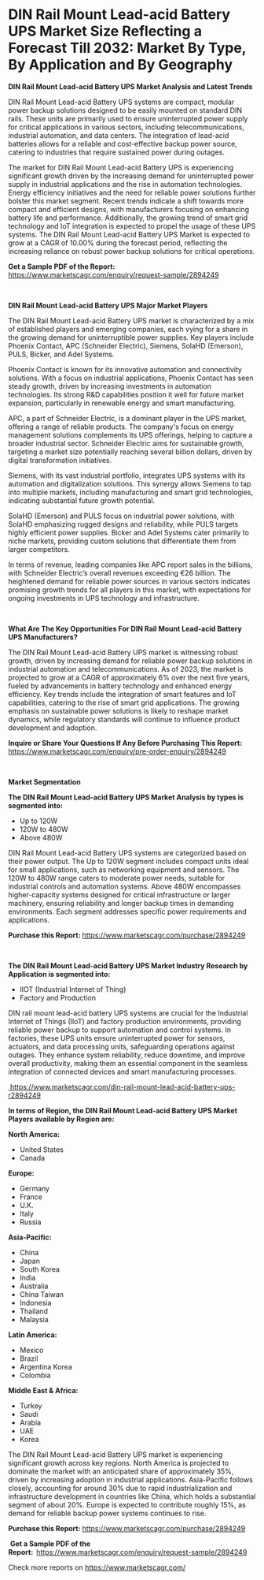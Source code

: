 <p><h1>DIN Rail Mount Lead-acid Battery UPS Market Size Reflecting a Forecast Till 2032: Market By Type, By Application and By Geography</h1></p><p><strong>DIN Rail Mount Lead-acid Battery UPS Market Analysis and Latest Trends</strong></p>
<p><p>DIN Rail Mount Lead-acid Battery UPS systems are compact, modular power backup solutions designed to be easily mounted on standard DIN rails. These units are primarily used to ensure uninterrupted power supply for critical applications in various sectors, including telecommunications, industrial automation, and data centers. The integration of lead-acid batteries allows for a reliable and cost-effective backup power source, catering to industries that require sustained power during outages.</p><p>The market for DIN Rail Mount Lead-acid Battery UPS is experiencing significant growth driven by the increasing demand for uninterrupted power supply in industrial applications and the rise in automation technologies. Energy efficiency initiatives and the need for reliable power solutions further bolster this market segment. Recent trends indicate a shift towards more compact and efficient designs, with manufacturers focusing on enhancing battery life and performance. Additionally, the growing trend of smart grid technology and IoT integration is expected to propel the usage of these UPS systems. The DIN Rail Mount Lead-acid Battery UPS Market is expected to grow at a CAGR of 10.00% during the forecast period, reflecting the increasing reliance on robust power backup solutions for critical operations.</p></p>
<p><strong>Get a Sample PDF of the Report:&nbsp;</strong> <a href="https://www.marketscagr.com/enquiry/request-sample/2894249?utm_campaign=3228&utm_medium=2&utm_source=Github&utm_content=ia&utm_term=15032025&utm_id=din-rail-mount-lead-acid-battery-ups">https://www.marketscagr.com/enquiry/request-sample/2894249</a></p>
<p>&nbsp;</p>
<p><strong>DIN Rail Mount Lead-acid Battery UPS Major Market Players</strong></p>
<p><p>The DIN Rail Mount Lead-acid Battery UPS market is characterized by a mix of established players and emerging companies, each vying for a share in the growing demand for uninterruptible power supplies. Key players include Phoenix Contact, APC (Schneider Electric), Siemens, SolaHD (Emerson), PULS, Bicker, and Adel Systems.</p><p>Phoenix Contact is known for its innovative automation and connectivity solutions. With a focus on industrial applications, Phoenix Contact has seen steady growth, driven by increasing investments in automation technologies. Its strong R&D capabilities position it well for future market expansion, particularly in renewable energy and smart manufacturing.</p><p>APC, a part of Schneider Electric, is a dominant player in the UPS market, offering a range of reliable products. The company's focus on energy management solutions complements its UPS offerings, helping to capture a broader industrial sector. Schneider Electric aims for sustainable growth, targeting a market size potentially reaching several billion dollars, driven by digital transformation initiatives.</p><p>Siemens, with its vast industrial portfolio, integrates UPS systems with its automation and digitalization solutions. This synergy allows Siemens to tap into multiple markets, including manufacturing and smart grid technologies, indicating substantial future growth potential.</p><p>SolaHD (Emerson) and PULS focus on industrial power solutions, with SolaHD emphasizing rugged designs and reliability, while PULS targets highly efficient power supplies. Bicker and Adel Systems cater primarily to niche markets, providing custom solutions that differentiate them from larger competitors.</p><p>In terms of revenue, leading companies like APC report sales in the billions, with Schneider Electric’s overall revenues exceeding €26 billion. The heightened demand for reliable power sources in various sectors indicates promising growth trends for all players in this market, with expectations for ongoing investments in UPS technology and infrastructure.</p></p>
<p>&nbsp;</p>
<p><strong>What Are The Key Opportunities For DIN Rail Mount Lead-acid Battery UPS Manufacturers?</strong></p>
<p><p>The DIN Rail Mount Lead-acid Battery UPS market is witnessing robust growth, driven by increasing demand for reliable power backup solutions in industrial automation and telecommunications. As of 2023, the market is projected to grow at a CAGR of approximately 6% over the next five years, fueled by advancements in battery technology and enhanced energy efficiency. Key trends include the integration of smart features and IoT capabilities, catering to the rise of smart grid applications. The growing emphasis on sustainable power solutions is likely to reshape market dynamics, while regulatory standards will continue to influence product development and adoption.</p></p>
<p><strong>Inquire or Share Your Questions If Any Before Purchasing This Report:</strong> <a href="https://www.marketscagr.com/enquiry/pre-order-enquiry/2894249?utm_campaign=3228&utm_medium=2&utm_source=Github&utm_content=ia&utm_term=15032025&utm_id=din-rail-mount-lead-acid-battery-ups">https://www.marketscagr.com/enquiry/pre-order-enquiry/2894249</a></p>
<p>&nbsp;</p>
<p><strong>Market Segmentation</strong></p>
<p><strong>The DIN Rail Mount Lead-acid Battery UPS Market Analysis by types is segmented into:</strong></p>
<p><ul><li>Up to 120W</li><li>120W to 480W</li><li>Above 480W</li></ul></p>
<p><p>DIN Rail Mount Lead-acid Battery UPS systems are categorized based on their power output. The Up to 120W segment includes compact units ideal for small applications, such as networking equipment and sensors. The 120W to 480W range caters to moderate power needs, suitable for industrial controls and automation systems. Above 480W encompasses higher-capacity systems designed for critical infrastructure or larger machinery, ensuring reliability and longer backup times in demanding environments. Each segment addresses specific power requirements and applications.</p></p>
<p><strong>Purchase this Report:&nbsp;</strong><a href="https://www.marketscagr.com/purchase/2894249?utm_campaign=3228&utm_medium=2&utm_source=Github&utm_content=ia&utm_term=15032025&utm_id=din-rail-mount-lead-acid-battery-ups">https://www.marketscagr.com/purchase/2894249</a></p>
<p>&nbsp;</p>
<p><strong>The DIN Rail Mount Lead-acid Battery UPS Market Industry Research by Application is segmented into:</strong></p>
<p><ul><li>IIOT (Industrial Internet of Thing)</li><li>Factory and Production</li></ul></p>
<p><p>DIN rail mount lead-acid battery UPS systems are crucial for the Industrial Internet of Things (IIoT) and factory production environments, providing reliable power backup to support automation and control systems. In factories, these UPS units ensure uninterrupted power for sensors, actuators, and data processing units, safeguarding operations against outages. They enhance system reliability, reduce downtime, and improve overall productivity, making them an essential component in the seamless integration of connected devices and smart manufacturing processes.</p></p>
<p><a href="https://www.marketscagr.com/din-rail-mount-lead-acid-battery-ups-r2894249?utm_campaign=3228&utm_medium=2&utm_source=Github&utm_content=ia&utm_term=15032025&utm_id=din-rail-mount-lead-acid-battery-ups">&nbsp;https://www.marketscagr.com/din-rail-mount-lead-acid-battery-ups-r2894249</a></p>
<p><strong>In terms of Region, the DIN Rail Mount Lead-acid Battery UPS Market Players available by Region are:</strong></p>
<p>
    <p> <strong> North America: </strong>
        <ul>
            <li>United States</li>
            <li>Canada</li>
        </ul>
        </p> 
    <p> <strong> Europe: </strong>
        <ul>
            <li>Germany</li>
            <li>France</li>
            <li>U.K.</li>
            <li>Italy</li>
            <li>Russia</li>
        </ul>
        </p> 
    <p> <strong> Asia-Pacific: </strong>
        <ul>
            <li>China</li>
            <li>Japan</li>
            <li>South Korea</li>
            <li>India</li>
            <li>Australia</li>
            <li>China Taiwan</li>
            <li>Indonesia</li>
            <li>Thailand</li>
            <li>Malaysia</li>
        </ul>
        </p> 
    <p> <strong> Latin America: </strong>
        <ul>
            <li>Mexico</li>
            <li>Brazil</li>
            <li>Argentina Korea</li>
            <li>Colombia</li>
        </ul>
        </p> 
    <p> <strong> Middle East & Africa: </strong>
        <ul>
            <li>Turkey</li>
            <li>Saudi</li>
            <li>Arabia</li>
            <li>UAE</li>
            <li>Korea</li>
        </ul>
    </p>
    </p>
<p><p>The DIN Rail Mount Lead-acid Battery UPS market is experiencing significant growth across key regions. North America is projected to dominate the market with an anticipated share of approximately 35%, driven by increasing adoption in industrial applications. Asia-Pacific follows closely, accounting for around 30% due to rapid industrialization and infrastructure development in countries like China, which holds a substantial segment of about 20%. Europe is expected to contribute roughly 15%, as demand for reliable backup power systems continues to rise.</p></p>
<p><strong>Purchase this Report: </strong><a href="https://www.marketscagr.com/purchase/2894249?utm_campaign=3228&utm_medium=2&utm_source=Github&utm_content=ia&utm_term=15032025&utm_id=din-rail-mount-lead-acid-battery-ups">https://www.marketscagr.com/purchase/2894249</a></p>
<p>&nbsp;<strong>Get a Sample PDF of the Report:&nbsp;&nbsp;</strong><a href="https://www.marketscagr.com/enquiry/request-sample/2894249?utm_campaign=3228&utm_medium=2&utm_source=Github&utm_content=ia&utm_term=15032025&utm_id=din-rail-mount-lead-acid-battery-ups">https://www.marketscagr.com/enquiry/request-sample/2894249</a></p>
<p><strong></strong></p>
<p>Check more reports on <a href="https://www.marketscagr.com/?utm_campaign=3228&utm_medium=2&utm_source=Github&utm_content=ia&utm_term=15032025&utm_id=din-rail-mount-lead-acid-battery-ups">https://www.marketscagr.com/</a></p>